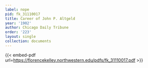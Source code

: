 ```yaml
---
label: nope
pid: fk_31110017
title: Career of John P. Altgeld
year: '1902'
author: Chicago Daily Tribune
order: '223'
layout: single
collection: documents
---
```



{{< embed-pdf url=https://florencekelley.northwestern.edu/pdfs/fk_31110017.pdf >}}